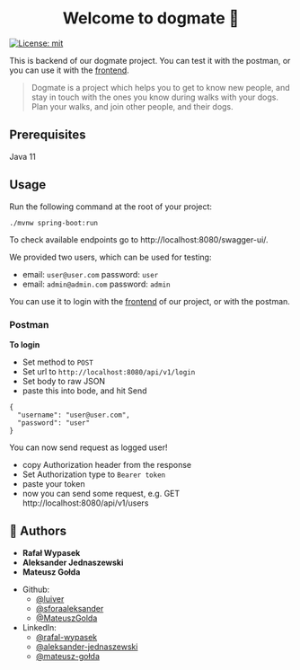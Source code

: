 <h1 align="center">Welcome to dogmate 👋</h1>
<p>
  <a href="https://opensource.org/licenses/MIT" target="_blank">
    <img alt="License: mit" src="https://img.shields.io/badge/License-mit-yellow.svg" />
  </a>
</p>

This is backend of our dogmate project. You can test it with the postman, or you can use it with the [frontend](https://github.com/sforaaleksander/dogmate-frontend).

> Dogmate is a project which helps you to get to know new people, and stay in touch with the ones you know during walks with your dogs. Plan your walks, and join other people, and their dogs.

## Prerequisites

Java 11

## Usage

Run the following command at the root of your project:
```sh
./mvnw spring-boot:run
```
To check available endpoints go to http://localhost:8080/swagger-ui/.

We provided two users, which can be used for testing:
- email: `user@user.com`    password: `user`
- email: `admin@admin.com`  password: `admin`

You can use it to login with the [frontend](https://github.com/sforaaleksander/dogmate-frontend) of our project, or with the postman.

### Postman

**To login**
- Set method to `POST`
- Set url to `http://localhost:8080/api/v1/login`
- Set body to raw JSON
- paste this into bode, and hit Send
```
{
  "username": "user@user.com",
  "password": "user"
}
```
You can now send request as logged user!
- copy Authorization header from the response
- Set Authorization type to `Bearer token`
- paste your token
- now you can send some request, e.g. GET http://localhost:8080/api/v1/users

## 👤 Authors

- **Rafał Wypasek**
- **Aleksander Jednaszewski**
- **Mateusz Gołda**

* Github:
  - [@luiver](https://github.com/luiver)
  - [@sforaaleksander](https://github.com/sforaaleksander)
  - [@MateuszGolda](https://github.com/MateuszGolda)
* LinkedIn:
  - [@rafal-wypasek](https://linkedin.com/in/rafal-wypasek)
  - [@aleksander-jednaszewski](https://www.linkedin.com/in/aleksander-jednaszewski/)
  - [@mateusz-gołda](https://www.linkedin.com/in/mateusz-go%C5%82da-0246a8125/)
